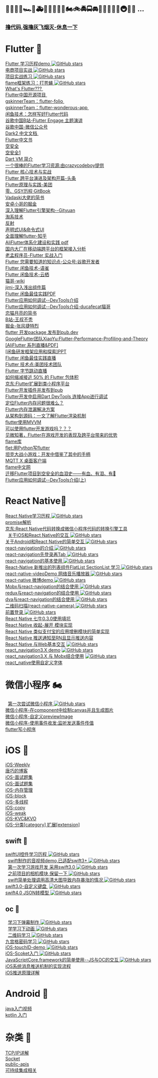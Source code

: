 ##  🚗🚕🚙🚌🏎🚓🚑🚒🚐🚚🚛🚜🏍🚲🚔🚍🚘🚖🚠🚋🚄🚂🚇🚉🚁 ...
###     [ 撸代码,强撸灰飞烟灭-休息一下 ]( https://github.com/pheromone/mobile-learn/blob/master/just_relax.md )    <br/>
  
# Flutter 🚗
   [ Flutter 学习历程demo ]( https://github.com/pheromone/Flutter_learn_demo )  [![GitHub stars](https://img.shields.io/github/stars/pheromone/Flutter_learn_demo.svg?style=social&label=Stars)](https://github.com/pheromone/Flutter_learn_demo) <br/>
   [ 电商项目实战 ]( https://github.com/pheromone/flutter_shop ) [![GitHub stars](https://img.shields.io/github/stars/pheromone/flutter_shop.svg?style=social&label=Stars)](https://github.com/pheromone/flutter_shop)   <br/>
   [ 项目实战练习 ]( https://github.com/pheromone/flutter_video_audio_news )  [![GitHub stars](https://img.shields.io/github/stars/pheromone/flutter_video_audio_news.svg?style=social&label=Stars)](https://github.com/pheromone/flutter_video_audio_news)   <br/>
   [ flame框架练习：打苍蝇 ]( https://github.com/pheromone/langaw ) [![GitHub stars](https://img.shields.io/github/stars/pheromone/langaw.svg?style=social&label=Stars)](https://github.com/pheromone/langaw)   <br/>
   [ What's Flutter??? ]( https://zhuanlan.zhihu.com/p/52666477 )    <br/>
   [ Flutter中国开源项目 ]( https://github.com/flutterchina )    <br/>
   [ gskinnerTeam：flutter-folio ]( https://github.com/gskinnerTeam/flutter-folio )    <br/>
   [ gskinnerTeam：flutter-wonderous-app ](    https://github.com/gskinnerTeam/flutter-wonderous-app )    <br/>
   [ 闲鱼技术：怎样写好Flutter代码 ](https://mp.weixin.qq.com/s/Xsp4pdxqdyGovXQmXcKk7A )    <br/>
   [ 谷歌中国B站-Flutter Engage 主题演讲 ]( https://www.bilibili.com/medialist/play/ml1195151358/BV125411N7AU )    <br/>
   [ 谷歌中国-微信公众号 ]( https://mp.weixin.qq.com/s/lc58-tWSJlkRvT6veL17KQ )    <br/>
   [ Dark2 中文文档 ]( https://www.kancloud.cn/marswill/dark2_document )    <br/>
   [ Flutter中文书 ]( https://book.flutterchina.club/ )    <br/>
   [ 空安全 ](https://dart.cn/null-safety )    <br/>
   [ 空安全1 ](https://liujunmin.com/flutter/null_safety.html )    <br/>
   [ Dart VM 简介 ]( https://annatarhe.github.io/2019/01/31/introduction-to-dart-vm.html )    <br/>
   [ 一个很棒的Flutter学习资源:由crazycodeboy提供 ](  https://github.com/crazycodeboy/awesome-flutter-cn#%E7%BB%84%E4%BB%B6  )    <br/>
   [ Flutter 核心技术与实战 ](    https://www.kancloud.cn/alex_wsc/flutter_demo/1559549 )    <br/>
   [ Flutter 跨平台演进及架构开篇-头条 ]( http://gityuan.com/flutter/ )    <br/>
   [ Flutter原理与实践-美团 ]( https://tech.meituan.com/2018/08/09/waimai-flutter-practice.html )    <br/>
   [ 零、GSY历程·GitBook ]( https://guoshuyu.cn/home/wx/Flutter-0.html )    <br/>
   [ Vadaski大佬的简书 ]( https://www.jianshu.com/u/f0cd06a06592 )    <br/>
   [ 安卓小哥的掘金 ]( https://juejin.cn/user/1591748567765480/posts )    <br/>
   [ 深入理解Flutter引擎架构--Gityuan ]( https://xiaozhuanlan.com/gityuan_flutter )    <br/>
   [ 淘系技术 ]( https://blog.csdn.net/Taobaojishu )    <br/>
   [ 反射 ]( https://github.com/pheromone/mobile-learn/blob/master/%E5%8F%8D%E5%B0%84.md )    <br/>
   [ 声明式UI&命令式UI ](https://github.com/pheromone/mobile-learn/blob/master/%E5%A3%B0%E6%98%8E%E5%BC%8FUI%26%E5%91%BD%E4%BB%A4%E5%BC%8FUI.md )    <br/>
   [ 全面理解flutter-知乎 ]( https://zhuanlan.zhihu.com/p/106221577 )    <br/>
   [ AliFlutter体系化建设和实践 pdf ]( https://files.flutter-io.cn/events/gdd2018/Profiling_your_Flutter_Apps.pdf )    <br/>
   [ 国内大厂在移动端跨平台的框架接入分析 ](  https://juejin.im/post/5ed45cf2e51d457858775d01 )    <br/>
   [ 老孟程序员-Flutter 实战入门]( http://laomengit.com/ )    <br/>
   [ Flutter 您需要知道的知识点-公众号:谷歌开发者 ]( https://mp.weixin.qq.com/s/4tdqptBIf4VHrjWmHeUKjA )    <br/>
   [ Flutter 闲鱼技术-语雀 ](  https://www.yuque.com/xytech/flutter )    <br/>
   [ Flutter 闲鱼技术-云栖 ](  https://yq.aliyun.com/users/rtcqgnmjifzda )    <br/>
   [ 猫哥-wiki ]( https://wiki.ducafecat.tech/  )    <br/>
   [ jimi-深入浅出组件篇 ]( https://www.liujunmin.com/categories/%E6%B7%B1%E5%85%A5%E6%B5%85%E5%87%BA%E7%BB%84%E4%BB%B6%E7%AF%87/  )    <br/>
   [ Flutter 闲鱼最佳实践PDF ]( http://c.tb.cn/I3.ZZpRl )    <br/>
   [ Flutter应用如何调试--DevTools介绍 ]( https://www.jianshu.com/p/7d8e5e0679f7 )    <br/>
   [ Flutter应用如何调试--DevTools介绍-ducafecat猫哥 ]( https://mp.weixin.qq.com/s/cehyz8-Qp-RFeGyqYRk0zw )    <br/>
   [ 恋猫月亮的简书 ]( https://www.jianshu.com/u/6e613846e1ea )    <br/>
   [ B站-王叔不秃 ]( https://space.bilibili.com/589533168 )    <br/>
   [ 掘金-张风捷特烈 ]( https://juejin.cn/user/149189281194766/columns)    <br/>
   [ flutter 开发package 发布到pub.dev ]( https://blog.csdn.net/ceoxiang/article/details/124799193 )    <br/>
   [  GoogleFlutter团队XiaoYu:Flutter-Performance-Profiling-and-Theory ]( https://files.flutter-io.cn/events/gdd2018/Profiling_your_Flutter_Apps.pdf  )    <br/>
   [[AliFlutter 系列直播&PDF] ]( https://github.com/pheromone/mobile-learn/blob/master/Flutter/AliFlutter%E7%9B%B4%E6%92%AD.md)    <br/>
   [[闲鱼研发框架应用和探索]PPT ]( https://files.alicdn.com/tpsservice/2a6760dd0ffb62678d0bde1e76d0b1f8.pdf )    <br/>
   [ Flutter 闲鱼最佳实践直播 ](  
https://appycyfaqcq1951.h5.xiaoeknow.com/content_page/eyJ0eXBlIjoiMiIsInJlc291cmNlX3R5cGUiOjQsInJlc291cmNlX2lkIjoibF81ZGE0M2VlODc1NjQ1X1FHTGlaS1J4IiwiYXBwX2lkIjoiYXBweWNZRmFxY3ExOTUxIiwicHJvZHVjdF9pZCI6IiIsInNoYXJlX3VzZXJfaWQiOiJ1XzVkYTZhYTJkZTc4YjFfUzFLSVFTYlBmTyIsInNoYXJlX3R5cGUiOjEwMCwic2NlbmUiOiLliIbkuqsifQ== )    <br/>
   [ Flutter 技术点:美团技术团队 ]( https://mp.weixin.qq.com/s/cJjKZCqc8UuzvEtxK1BJCw?t=1547530259566&scene=25#wechat_redirect )    <br/>
   [ Flutter 字节跳动直播 ](    https://mp.weixin.qq.com/s/UrWxYgchb-F3AqqzGrYWew  )    <br/>
   [ 如何缩减接近 50% 的 Flutter 包体积 ]( https://mp.weixin.qq.com/s/Ls3cDcqjlyOX80PXUO0wRw  )    <br/>
   [ 京东:Flutter扩展到类小程序平台 ]( https://github.com/areslabs/flutter_mp/ )    <br/>
   [ Flutter开发插件并发布到pub ]( https://www.jianshu.com/p/f1ed21dc2e30 )    <br/>
   [ Flutter开发中启用Dart DevTools 连接App进行调试 ]( https://blog.csdn.net/u013560890/article/details/97144248 )    <br/>
   [ 定位Flutter内存问题很难么？ ]( https://mp.weixin.qq.com/s/g5MJSvlCH3GcP0DLaRcRiQ )    <br/>
   [ Flutter内存泄漏解决方案 ]( https://mp.weixin.qq.com/s/ck9CAkUGvmBbtE132vmOsw )    <br/>
   [ 从架构到源码：一文了解Flutter渲染机制 ]( https://mp.weixin.qq.com/s/wpU2APDdJdjMYkj5Kz2lTw )    <br/>
   [ flutter使用MVVM ](    https://www.examplecode.cn/2020/05/09/flutter-provider-mvvm/ )    <br/>
   [ 可以使用flutter开发游戏吗？？？ ]( https://www.bugcatt.com/archives/4 )    <br/>
   [ 见微知著，Flutter在游戏开发的表现及跨平台带来的优势 ]( https://juejin.im/post/6856681993418211336 )    <br/>
   [ flame库 ](    https://github.com/flame-engine/flame )    <br/>
   [ flet:用Python写flutter ](    https://github.com/flet-dev/flet )    <br/>
   [ 坦克大战小游戏：开发中借鉴了其中的手柄 ](   https://github.com/bladeofgod/tank_combat )    <br/>
   [ MQTT X 桌面客户端 ](   https://mqttx.app/zh )    <br/>
   [ flame中文网 ](   https://www.flame-cn.com/ )    <br/>
   [ 迁移Flutter项目到空安全的血泪史——有血、有泪、有💩 ](   http://www.debuggerx.com/2021/03/07/migrate-flutter-project-to-null-safety/#%E5%96%84%E7%94%A8-IDE-%E6%8F%90%E7%A4%BA%E5%8A%9F%E8%83%BD%E5%8F%8A%E8%87%AA%E5%8A%A8%E4%BF%AE%E6%AD%A3%E5%8A%9F%E8%83%BD-%E9%80%90%E4%B8%AA%E4%BF%AE%E5%A4%8D%E6%89%80%E6%9C%89%E9%97%AE%E9%A2%98 )    <br/>
   [ Flutter应用如何调试--DevTools介绍(上) ](   https://www.jianshu.com/p/7d8e5e0679f7 )    <br/>

   

# React Native🚈
   [ React Native学习历程 ]( https://github.com/pheromone/React-Native-study )  [![GitHub stars](https://img.shields.io/github/stars/pheromone/React-Native-study.svg?style=social&label=Stars)](https://github.com/pheromone/React-Native-study)  <br/>
   [ promise解析  ]( https://github.com/pheromone/mobile-learn/blob/master/React%20Native/promise%E8%A7%A3%E6%9E%90.md )    <br/>
   [ 京东:React Native代码转换成微信小程序代码的转换引擎工具  ]( https://github.com/areslabs/alita )    <br/>
   [ 关于iOS和React Native的交互 ]( https://github.com/pheromone/IOS-native-and-React-native-interaction )  [![GitHub stars](https://img.shields.io/github/stars/pheromone/IOS-native-and-React-native-interaction.svg?style=social&label=Stars)](https://github.com/pheromone/IOS-native-and-React-native-interaction)    <br/>
   [ 关于Android和React Native的简单交互 ]( https://github.com/pheromone/androidrn )  [![GitHub stars](https://img.shields.io/github/stars/pheromone/androidrn.svg?style=social&label=Stars)](https://github.com/pheromone/androidrn)  <br/> 
   [ react-navigation的介绍 ]( https://github.com/pheromone/navigationDemo ) [![GitHub stars](https://img.shields.io/github/stars/pheromone/navigationDemo.svg?style=social&label=Stars)](https://github.com/pheromone/navigationDemo)    <br/> 
   [ react-navigation先登录再Tab ]( https://github.com/pheromone/loginRN/tree/master ) [![GitHub stars](https://img.shields.io/github/stars/pheromone/loginRN.svg?style=social&label=Stars)](https://github.com/pheromone/loginRN)      <br/> 
   [ react-navigation的基本使用 ]( https://github.com/pheromone/react-navigation-use ) [![GitHub stars](https://img.shields.io/github/stars/pheromone/react-navigation-use.svg?style=social&label=Stars)](https://github.com/pheromone/react-navigation-use)     <br/>
   [ React-Native 新推出的列表组件FlatList SectionList 学习 ]( https://github.com/pheromone/RN-FlatList-SectionList )  [![GitHub stars](https://img.shields.io/github/stars/pheromone/RN-FlatList-SectionList.svg?style=social&label=Stars)](https://github.com/pheromone/RN-FlatList-SectionList)   <br/> 
   [ react-native-videoDemo 网络音乐播放器 ]( https://github.com/pheromone/react-native-videoDemo ) [![GitHub stars](https://img.shields.io/github/stars/pheromone/react-native-videoDemo.svg?style=social&label=Stars)](https://github.com/pheromone/react-native-videoDemo)    <br/> 
   [ react-native 微博demo ]( https://github.com/pheromone/react_native_weibo )  [![GitHub stars](https://img.shields.io/github/stars/pheromone/react_native_weibo.svg?style=social&label=Stars)](https://github.com/pheromone/react_native_weibo)   <br/> 
   [ Mobx与react-navigation的结合使用 ]( https://github.com/pheromone/mobx_reactNavigation_demo )   [![GitHub stars](https://img.shields.io/github/stars/pheromone/mobx_reactNavigation_demo?style=social&label=Stars)](https://github.com/pheromone/mobx_reactNavigation_demo)  <br/> 
   [ redux与react-navigation的结合使用 ]( https://github.com/pheromone/RN_nav )  [![GitHub stars](https://img.shields.io/github/stars/pheromone/RN_nav?style=social&label=Stars)](https://github.com/pheromone/RN_nav)   <br/> 
   [ dva与react-navigation的结合使用 ]( https://github.com/pheromone/rn_dva ) [![GitHub stars](https://img.shields.io/github/stars/pheromone/rn_dva?style=social&label=Stars)](https://github.com/pheromone/rn_dva)     <br/> 
   [ 二维码扫描(react-native-camera) ]( https://github.com/pheromone/scanDemo )  [![GitHub stars](https://img.shields.io/github/stars/pheromone/scanDemo?style=social&label=Stars)](https://github.com/pheromone/scanDemo)    <br/>
   [ 前置登录 ]( https://github.com/pheromone/lead_the_login/tree/master ) [![GitHub stars](https://img.shields.io/github/stars/pheromone/lead_the_login?style=social&label=Stars)](https://github.com/pheromone/lead_the_login/)   <br/> 
   [ React Native 七牛0.3.0使用填坑  ]( https://github.com/pheromone/qiniuDemo )    <br/> 
   [ React Native 收起-展开 模块实现  ]( https://github.com/pheromone/suoyisuo )    <br/> 
   [ React Native 类似支付宝的应用增删模块的简单实现  ]( https://github.com/pheromone/editItem_RN )    <br/>
 [ React Native 推送通知至RN且显示推送内容](https://zhoushaoting.com/2018/09/08/%E7%A7%BB%E5%8A%A8%E7%AB%AF%E5%AD%A6%E4%B9%A0/React-Native%E6%8E%A8%E9%80%81%E9%80%9A%E7%9F%A5%E8%87%B3RN%E4%B8%94%E6%98%BE%E7%A4%BA%E6%8E%A8%E9%80%81%E5%86%85%E5%AE%B9/)    <br/>
  [ React Native 与Web基本交互](https://github.com/pheromone/webRN/tree/master)  [![GitHub stars](https://img.shields.io/github/stars/pheromone/webRN?style=social&label=Stars)](https://github.com/pheromone/webRN)    <br/>
  [react_navigation3.X demo](https://github.com/pheromone/react_navigation3.x_demo) [![GitHub stars](https://img.shields.io/github/stars/pheromone/react_navigation3.x_demo?style=social&label=Stars)](https://github.com/pheromone/react_navigation3.x_demo)    <br/>
  [react_navigation3.X 与 Mobx结合使用](https://github.com/pheromone/mobxRN)   [![GitHub stars](https://img.shields.io/github/stars/pheromone/mobxRN?style=social&label=Stars)](https://github.com/pheromone/mobxRN)   <br/>
  [react_native使用自定义字体]( https://github.com/pheromone/customFont_RN )    <br/>

# 微信小程序 🏍
   [ 第一次尝试微信小程序 ]( https://github.com/pheromone/FirstWeChatSmall )  [![GitHub stars](https://img.shields.io/github/stars/pheromone/FirstWeChatSmall?style=social&label=Stars)](https://github.com/pheromone/FirstWeChatSmall)    <br/>
   [ 微信小程序-在component中绘制canvas并且生成图片 ](    https://github.com/pheromone/mobile-learn/tree/master/%E5%BE%AE%E4%BF%A1%E5%B0%8F%E7%A8%8B%E5%BA%8F/mini-canvas )    <br/>
   [ 微信小程序-自定义previewImage ](   https://github.com/pheromone/mobile-learn/tree/master/%E5%BE%AE%E4%BF%A1%E5%B0%8F%E7%A8%8B%E5%BA%8F/mini_custom_previewImage  )    <br/>
   [ 微信小程序-使用事件收发:监听发送事件传值 ](   https://github.com/pheromone/mobile-learn/tree/master/%E5%BE%AE%E4%BF%A1%E5%B0%8F%E7%A8%8B%E5%BA%8F/mini_event  )    <br/>
   [flutter写小程序]( https://github.com/mpflutter/mpflutter )    <br/>

   

# iOS 🚋
   [ iOS-Weekly ]( https://github.com/SwiftOldDriver/iOS-Weekly )    <br/>
   [ 唐巧的博客 ]( https://blog.devtang.com/ )    <br/>
   [iOS-面试题集 ]( https://hit-alibaba.github.io/interview/ )    <br/>
   [iOS-面试题集 ]( https://www.jianshu.com/p/25324d04797d )    <br/>
   [iOS-内存管理 ]( https://github.com/pheromone/mobile-learn/blob/master/iOS/%E5%86%85%E5%AD%98%E7%AE%A1%E7%90%86.md )    <br/>
   [iOS-block ]( https://github.com/pheromone/mobile-learn/blob/master/iOS/block.md )    <br/>
   [iOS-多线程 ]( https://github.com/pheromone/mobile-learn/blob/master/iOS/iOS-%E5%A4%9A%E7%BA%BF%E7%A8%8B.md )    <br/>
   [iOS-copy ](  https://github.com/pheromone/mobile-learn/blob/master/iOS/copy.md )    <br/>
   [iOS-weak ](  https://github.com/pheromone/mobile-learn/blob/master/iOS/weak.md )    <br/>
   [iOS-KVC&KVO ](   https://github.com/pheromone/mobile-learn/blob/master/iOS/KVC&KVO.md )    <br/>
   [iOS-分类[category] 扩展[extension] ]( https://github.com/pheromone/mobile-learn/blob/master/iOS/%E5%88%86%E7%B1%BB&%E6%89%A9%E5%B1%95.md )    <br/>



## swift 🚙
   [ swiftUI控件学习历程 ]( https://github.com/pheromone/swift_study )   [![GitHub stars](https://img.shields.io/github/stars/pheromone/swift_study?style=social&label=Stars)](https://github.com/pheromone/swift_study)    <br/>
   [ swift制作的音视频demo,已适配swift3+ ]( https://github.com/pheromone/swift-video-audio )  [![GitHub stars](https://img.shields.io/github/stars/pheromone/swift-video-audio?style=social&label=Stars)](https://github.com/pheromone/swift-video-audio)    <br/>
   [ 第一次学习游戏开发 采用swift3.0 ]( https://github.com/pheromone/Flappy-Bird )  [![GitHub stars](https://img.shields.io/github/stars/pheromone/Flappy-Bird?style=social&label=Stars)](https://github.com/pheromone/Flappy-Bird)    <br/>
   [ 之前项目的相机模块,保留一下 ]( https://github.com/pheromone/swift_custom_camera ) [![GitHub stars](https://img.shields.io/github/stars/pheromone/swift_custom_camera?style=social&label=Stars)](https://github.com/pheromone/swift_custom_camera)     <br/>
   [ swift简单处理调用高清大图导致内存暴涨的情况 ]( https://github.com/pheromone/swift-imagePicker-memory ) [![GitHub stars](https://img.shields.io/github/stars/pheromone/swift-imagePicker-memory?style=social&label=Stars)](https://github.com/pheromone/swift-imagePicker-memory)     <br/>
   [ swift3.0-自定义键盘  ]( https://github.com/pheromone/swift3.0-emojiKeyboard )  [![GitHub stars](https://img.shields.io/github/stars/pheromone/swift3.0-emojiKeyboard?style=social&label=Stars)](https://github.com/pheromone/swift3.0-emojiKeyboard)   <br/>
   [ swift4.0 JSON转模型  ]( https://github.com/pheromone/swift_study )  [![GitHub stars](https://img.shields.io/github/stars/pheromone/swift_study?style=social&label=Stars)](https://github.com/pheromone/swift_study)   <br/>


## oc 🚚
   [ 学习下弹幕制作 ]( https://github.com/pheromone/danMu )  [![GitHub stars](https://img.shields.io/github/stars/pheromone/danMu?style=social&label=Stars)](https://github.com/pheromone/danMu)    <br/>
   [ 学学习下动画 ]( https://github.com/pheromone/iOSAnimationLearn ) [![GitHub stars](https://img.shields.io/github/stars/pheromone/iOSAnimationLearn?style=social&label=Stars)](https://github.com/pheromone/iOSAnimationLearn)    <br/>
   [ 二维码学习 ]( https://github.com/pheromone/QRcode ) [![GitHub stars](https://img.shields.io/github/stars/pheromone/QRcode?style=social&label=Stars)](https://github.com/pheromone/QRcode)    <br/>
   [ 九宫格密码学习 ]( https://github.com/pheromone/iOS-nineLock )  [![GitHub stars](https://img.shields.io/github/stars/pheromone/iOS-nineLock?style=social&label=Stars)](https://github.com/pheromone/iOS-nineLock)    <br/>
   [ iOS-touchID-demo ]( https://github.com/pheromone/iOS-touchID-demo )  [![GitHub stars](https://img.shields.io/github/stars/pheromone/iOS-touchID-demo?style=social&label=Stars)](https://github.com/pheromone/iOS-touchID-demo)  <br/>
   [ iOS-Scoket入门 ]( https://github.com/pheromone/iOS-Scoket- )   [![GitHub stars](https://img.shields.io/github/stars/pheromone/iOS-Scoket-?style=social&label=Stars)](https://github.com/pheromone/iOS-Scoket-)   <br/>
   [ JavaScriptCore.framework的简单使用--JS与OC的交互 ]( https://github.com/pheromone/JavaScriptCore_demo ) [![GitHub stars](https://img.shields.io/github/stars/pheromone/JavaScriptCore_demo?style=social&label=Stars)](https://github.com/pheromone/JavaScriptCore_demo)    <br/>
   [ iOS系统消息推送机制的实现流程 ]( https://community.jiguang.cn/article/465264 )    <br/>
   [ iOS推送原理详解 ]( https://juejin.cn/post/7074849751472029703 )    <br/>


 # Android 🚓	
   [ java入门视频 ]( http://www.maiziedu.com/course/android/ )    <br/>
   [ kotlin 入门]( https://lixiaojun.xin/static/courses/kotlin/#kotlin%E7%9A%84%E5%8E%86%E5%8F%B2 )    <br/>

 # 杂类 🚢
   
   [ TCP/IP详解 ]( http://www.52im.net/topic-tcpipvol1.html )    <br/>
   [ Socket ]( https://github.com/pheromone/mobile-learn/blob/master/Socket.md )    <br/>
   [ public-apis ]( https://github.com/public-apis/public-apis )    <br/>
   [ 可持续集成相关 ]( https://github.com/pheromone/mobile-learn/blob/master/%E5%8F%AF%E6%8C%81%E7%BB%AD%E9%9B%86%E6%88%90%E7%9B%B8%E5%85%B3%E7%AF%87.md )    <br/>


